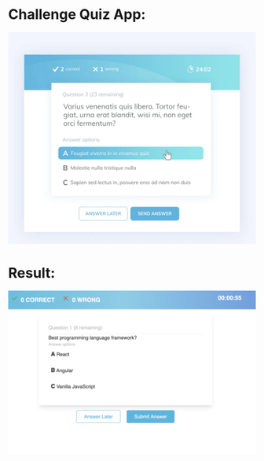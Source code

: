 # Challenge Quiz App:

![expected](assets/Challenge-Quiz_App.png)

# Result:

![result](assets/Quiz_App-Result.png)
